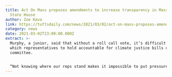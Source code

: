 ```yaml
---
title: Act On Mass proposes amendments to increase transparency in Massachusetts
  State House
author: Zoe Kava
link: https://tuftsdaily.com/news/2021/03/02/act-on-mass-proposes-amendments-to-increase-transparency-in-massachusetts-state-house/
category: news
date: 2021-03-02T23:09:00.000Z
extract: >-
  Murphy, a junior, said that without a roll call vote, it’s difficult to know
  which representatives to hold accountable for climate justice bills dying in
  committee. 


  “Not knowing where our reps stand makes it impossible to put pressure on them to work towards climate justice, especially since they can easily say they support something, and then in the back room just go and vote against it,” Murphy said. “We wouldn’t know because there’s no public record of committee votes … unless roll call is demanded.”
---
```

